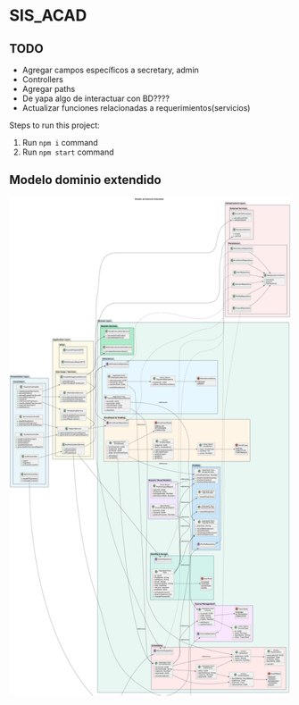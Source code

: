 # SIS_ACAD

## TODO

- Agregar campos específicos a secretary, admin
- Controllers
- Agregar paths
- De yapa algo de interactuar con BD????
- Actualizar funciones relacionadas a requerimientos(servicios)

Steps to run this project:

1. Run `npm i` command
2. Run `npm start` command

## Modelo dominio extendido

![mde](mde.png)
